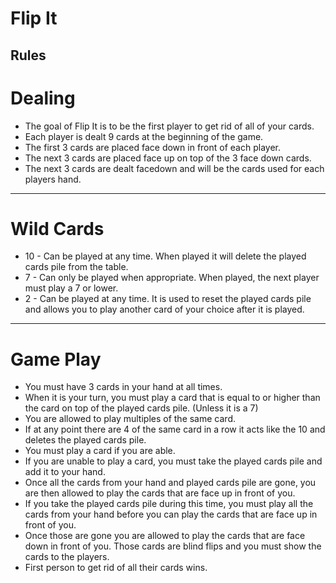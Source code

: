 # Flip It

## Rules

# Dealing 

- The goal of Flip It is to be the first player to get rid of all of your cards.
- Each player is dealt 9 cards at the beginning of the game.
- The first 3 cards are placed face down in front of each player.
- The next 3 cards are placed face up on top of the 3 face down cards.
- The next 3 cards are dealt facedown and will be the cards used for each players hand. 

***

# Wild Cards

- 10 - Can be played at any time. When played it will delete the played cards pile from the table.
- 7 - Can only be played when appropriate. When played, the next player must play a 7 or lower.
- 2 - Can be played at any time. It is used to reset the played cards pile and allows you to play another card of your choice after it is played.

***

# Game Play
 
- You must have 3 cards in your hand at all times. 
- When it is your turn, you must play a card that is equal to or higher than the card on top of the played cards pile. (Unless it is a 7)
- You are allowed to play multiples of the same card.
- If at any point there are 4 of the same card in a row it acts like the 10 and deletes the played cards pile.
- You must play a card if you are able. 
- If you are unable to play a card, you must take the played cards pile and add it to your hand.
- Once all the cards from your hand and played cards pile are gone, you are then allowed to play the cards that are face up in front of you.
- If you take the played cards pile during this time, you must play all the cards from your hand before you can play the cards that are face up in front of you.
- Once those are gone you are allowed to play the cards that are face down in front of you. Those cards are blind flips and you must show the cards to the players. 
- First person to get rid of all their cards wins.
